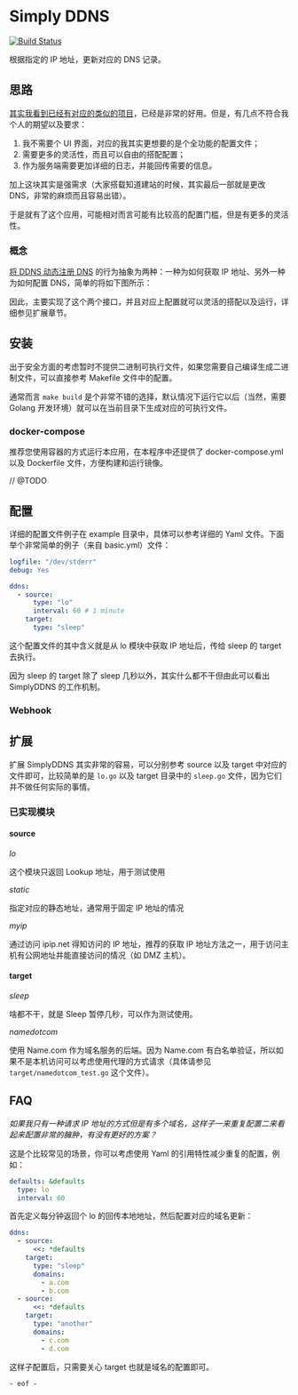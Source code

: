 # Simply DDNS

[![Build Status](https://ci.wooramel.cn/api/badges/mingcheng/simplyddns/status.svg)](https://ci.wooramel.cn/mingcheng/simplyddns)

根据指定的 IP 地址，更新对应的 DNS 记录。

## 思路

[其实我看到已经有对应的类似的项目](https://github.com/mingcheng/ddns-go)，已经是非常的好用。但是，有几点不符合我个人的期望以及要求：

1. 我不需要个 UI 界面，对应的我其实更想要的是个全功能的配置文件；
2. 需要更多的灵活性，而且可以自由的搭配配置；
3. 作为服务端需要更加详细的日志，并能回传需要的信息。

加上这块其实是强需求（大家搭载知道建站的时候，其实最后一部就是更改 DNS，非常的麻烦而且容易出错）。

于是就有了这个应用，可能相对而言可能有比较高的配置门槛，但是有更多的灵活性。

### 概念

[将 DDNS 动态注册 DNS](https://en.wikipedia.org/wiki/Dynamic_DNS) 的行为抽象为两种：一种为如何获取 IP 地址、另外一种为如何配置 DNS，简单的将如下图所示：

因此，主要实现了这个两个接口，并且对应上配置就可以灵活的搭配以及运行，详细参见扩展章节。

## 安装

出于安全方面的考虑暂时不提供二进制可执行文件，如果您需要自己编译生成二进制文件，可以直接参考 Makefile 文件中的配置。

通常而言 `make build` 是个非常不错的选择，默认情况下运行它以后（当然，需要 Golang 开发环境）就可以在当前目录下生成对应的可执行文件。

### docker-compose

推荐您使用容器的方式运行本应用，在本程序中还提供了 docker-compose.yml 以及 Dockerfile 文件，方便构建和运行镜像。

// @TODO

## 配置

详细的配置文件例子在 example 目录中，具体可以参考详细的 Yaml 文件。下面举个非常简单的例子（来自 basic.yml）文件：

```yaml
logfile: "/dev/stderr"
debug: Yes

ddns:
  - source:
      type: "lo"
      interval: 60 # 1 minute
    target:
      type: "sleep"
```

这个配置文件的其中含义就是从 lo 模块中获取 IP 地址后，传给 sleep 的 target 去执行。

因为 sleep 的 target 除了 sleep 几秒以外，其实什么都不干但由此可以看出 SimplyDDNS 的工作机制。

### Webhook

## 扩展

扩展 SimplyDDNS 其实非常的容易，可以分别参考 source 以及 target 中对应的文件即可，比较简单的是 `lo.go` 以及 target 目录中的 `sleep.go` 文件，因为它们并不做任何实际的事情。

### 已实现模块

#### source

_lo_

这个模块只返回 Lookup 地址，用于测试使用

_static_

指定对应的静态地址，通常用于固定 IP 地址的情况

_myip_

通过访问 ipip.net 得知访问的 IP 地址，推荐的获取 IP 地址方法之一，用于访问主机有公网地址并能直接访问的情况（如 DMZ 主机）。

#### target

_sleep_

啥都不干，就是 Sleep 暂停几秒，可以作为测试使用。

_namedotcom_

使用 Name.com 作为域名服务的后端。因为 Name.com 有白名单验证，所以如果不是本机访问可以考虑使用代理的方式请求（具体请参见 `target/namedotcom_test.go` 这个文件）。

## FAQ

_如果我只有一种请求 IP 地址的方式但是有多个域名，这样子一来重复配置二来看起来配置非常的臃肿，有没有更好的方案？_

这是个比较常见的场景，你可以考虑使用 Yaml 的引用特性减少重复的配置，例如：

```yaml
defaults: &defaults
  type: lo
  interval: 60
```

首先定义每分钟返回个 lo 的回传本地地址，然后配置对应的域名更新：

```yaml
ddns:
  - source:
      <<: *defaults
    target:
      type: "sleep"
      domains:
        - a.com
        - b.com
  - source:
      <<: *defaults
    target:
      type: "another"
      domains:
        - c.com
        - d.com
```

这样子配置后，只需要关心 target 也就是域名的配置即可。

`- eof -`
